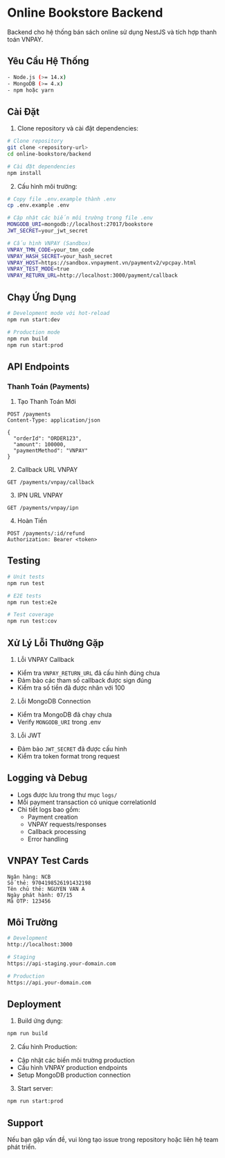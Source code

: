 # Online Bookstore Backend

Backend cho hệ thống bán sách online sử dụng NestJS và tích hợp thanh toán VNPAY.

## Yêu Cầu Hệ Thống

```bash
- Node.js (>= 14.x)
- MongoDB (>= 4.x)
- npm hoặc yarn
```

## Cài Đặt

1. Clone repository và cài đặt dependencies:

```bash
# Clone repository
git clone <repository-url>
cd online-bookstore/backend

# Cài đặt dependencies
npm install
```

2. Cấu hình môi trường:

```bash
# Copy file .env.example thành .env
cp .env.example .env

# Cập nhật các biến môi trường trong file .env
MONGODB_URI=mongodb://localhost:27017/bookstore
JWT_SECRET=your_jwt_secret

# Cấu hình VNPAY (Sandbox)
VNPAY_TMN_CODE=your_tmn_code
VNPAY_HASH_SECRET=your_hash_secret
VNPAY_HOST=https://sandbox.vnpayment.vn/paymentv2/vpcpay.html
VNPAY_TEST_MODE=true
VNPAY_RETURN_URL=http://localhost:3000/payment/callback
```

## Chạy Ứng Dụng

```bash
# Development mode với hot-reload
npm run start:dev

# Production mode
npm run build
npm run start:prod
```

## API Endpoints

### Thanh Toán (Payments)

1. Tạo Thanh Toán Mới

```http
POST /payments
Content-Type: application/json

{
  "orderId": "ORDER123",
  "amount": 100000,
  "paymentMethod": "VNPAY"
}
```

2. Callback URL VNPAY

```http
GET /payments/vnpay/callback
```

3. IPN URL VNPAY

```http
GET /payments/vnpay/ipn
```

4. Hoàn Tiền

```http
POST /payments/:id/refund
Authorization: Bearer <token>
```

## Testing

```bash
# Unit tests
npm run test

# E2E tests
npm run test:e2e

# Test coverage
npm run test:cov
```

## Xử Lý Lỗi Thường Gặp

1. Lỗi VNPAY Callback

- Kiểm tra `VNPAY_RETURN_URL` đã cấu hình đúng chưa
- Đảm bảo các tham số callback được sign đúng
- Kiểm tra số tiền đã được nhân với 100

2. Lỗi MongoDB Connection

- Kiểm tra MongoDB đã chạy chưa
- Verify `MONGODB_URI` trong .env

3. Lỗi JWT

- Đảm bảo `JWT_SECRET` đã được cấu hình
- Kiểm tra token format trong request

## Logging và Debug

- Logs được lưu trong thư mục `logs/`
- Mỗi payment transaction có unique correlationId
- Chi tiết logs bao gồm:
  - Payment creation
  - VNPAY requests/responses
  - Callback processing
  - Error handling

## VNPAY Test Cards

```plaintext
Ngân hàng: NCB
Số thẻ: 9704198526191432198
Tên chủ thẻ: NGUYEN VAN A
Ngày phát hành: 07/15
Mã OTP: 123456
```

## Môi Trường

```bash
# Development
http://localhost:3000

# Staging
https://api-staging.your-domain.com

# Production
https://api.your-domain.com
```

## Deployment

1. Build ứng dụng:

```bash
npm run build
```

2. Cấu hình Production:

- Cập nhật các biến môi trường production
- Cấu hình VNPAY production endpoints
- Setup MongoDB production connection

3. Start server:

```bash
npm run start:prod
```

## Support

Nếu bạn gặp vấn đề, vui lòng tạo issue trong repository hoặc liên hệ team phát triển.
